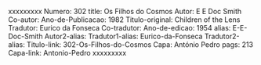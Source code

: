 xxxxxxxxx
Numero: 302
title: Os Filhos do Cosmos
Autor: E E Doc Smith
Co-autor: 
Ano-de-Publicacao: 1982
Titulo-original: Children of the Lens
Tradutor: Eurico da Fonseca
Co-tradutor: 
Ano-de-edicao: 1954
alias: E-E-Doc-Smith
Autor2-alias: 
Tradutor1-alias: Eurico-da-Fonseca
Tradutor2-alias: 
Titulo-link: 302-Os-Filhos-do-Cosmos
Capa: António Pedro
pags: 213
Capa-link: Antonio-Pedro
xxxxxxxxx